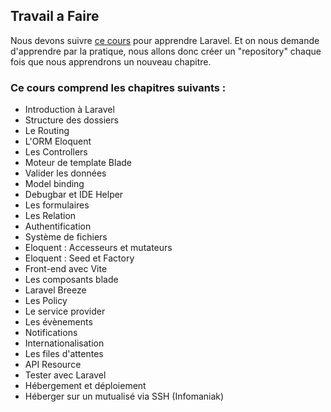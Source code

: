 ## Travail a Faire
Nous devons suivre [ce cours](https://grafikart.fr/tutoriels/) pour apprendre Laravel.
Et on nous demande d'apprendre par la pratique, nous allons donc créer un "repository" chaque fois que nous apprendrons un nouveau chapitre.

### Ce cours comprend les chapitres suivants :

- Introduction à Laravel
- Structure des dossiers
- Le Routing
- L'ORM Eloquent
- Les Controllers
- Moteur de template Blade
- Valider les données
- Model binding
- Debugbar et IDE Helper
- Les formulaires
- Les Relation
- Authentification
- Système de fichiers
- Eloquent : Accesseurs et mutateurs
- Eloquent : Seed et Factory
- Front-end avec Vite
- Les composants blade
- Laravel Breeze
- Les Policy
- Le service provider
- Les évènements
- Notifications
- Internationalisation
- Les files d'attentes
- API Resource
- Tester avec Laravel
- Hébergement et déploiement
- Héberger sur un mutualisé via SSH (Infomaniak)